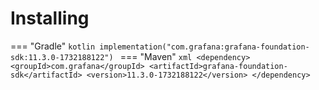 # Installing

=== "Gradle"
    ```kotlin
    implementation("com.grafana:grafana-foundation-sdk:11.3.0-1732188122")
    ```
=== "Maven"
    ```xml
    <dependency>
        <groupId>com.grafana</groupId>
        <artifactId>grafana-foundation-sdk</artifactId>
        <version>11.3.0-1732188122</version>
    </dependency>
    ```
